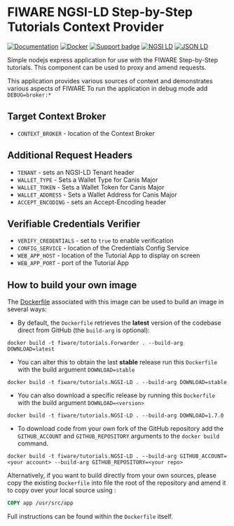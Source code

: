 # FIWARE NGSI-LD Step-by-Step Tutorials Context Provider

[![Documentation](https://nexus.lab.fiware.org/repository/raw/public/badges/chapters/documentation.svg)](https://fiware-tutorials.rtfd.io)
[![Docker](https://img.shields.io/docker/pulls/fiware/tutorials.ngsi-ld.svg)](https://hub.docker.com/r/fiware/tutorials.ngsi-ld/)
[![Support badge](https://img.shields.io/badge/tag-fiware-orange.svg?logo=stackoverflow)](https://stackoverflow.com/questions/tagged/fiware)
[![NGSI LD](https://img.shields.io/badge/NGSI-LD-d6604d.svg)](https://www.etsi.org/deliver/etsi_gs/CIM/001_099/009/01.08.01_60/gs_cim009v010801p.pdf)
[![JSON LD](https://img.shields.io/badge/JSON--LD-1.1-f06f38.svg)](https://w3c.github.io/json-ld-syntax/)

Simple nodejs express application for use with the FIWARE Step-by-Step tutorials. This component can be used to proxy and amend requests.

This application provides various sources of context and demonstrates various aspects of FIWARE To run the application
in debug mode add `DEBUG=broker:*`

## Target Context Broker

- `CONTEXT_BROKER` - location of the Context Broker

## Additional Request Headers

- `TENANT` - sets an NGSI-LD Tenant header
- `WALLET_TYPE` - Sets a Wallet Type for Canis Major
- `WALLET_TOKEN` - Sets a Wallet Token for Canis Major
- `WALLET_ADDRESS` - Sets a Wallet Address for Canis Major
- `ACCEPT_ENCODING` - sets an Accept-Encoding header

## Verifiable Credentials Verifier

- `VERIFY_CREDENTIALS` - set to `true` to enable verification
- `CONFIG_SERVICE` - location of the Credentials Config Service
- `WEB_APP_HOST` - location of the Tutorial App to display on screen
- `WEB_APP_PORT` - port of the Tutorial App

## How to build your own image

The [Dockerfile](https://github.com/fiware/tutorials.NGSI-LD/blob/master/docker/Dockerfile) associated with this image
can be used to build an image in several ways:

-   By default, the `Dockerfile` retrieves the **latest** version of the codebase direct from GitHub (the `build-arg` is
    optional):

```console
docker build -t fiware/tutorials.Forwarder . --build-arg DOWNLOAD=latest
```

-   You can alter this to obtain the last **stable** release run this `Dockerfile` with the build argument
    `DOWNLOAD=stable`

```console
docker build -t fiware/tutorials.NGSI-LD . --build-arg DOWNLOAD=stable
```

-   You can also download a specific release by running this `Dockerfile` with the build argument `DOWNLOAD=<version>`

```console
docker build -t fiware/tutorials.NGSI-LD . --build-arg DOWNLOAD=1.7.0
```

-   To download code from your own fork of the GitHub repository add the `GITHUB_ACCOUNT` and `GITHUB_REPOSITORY`
    arguments to the `docker build` command.

```console
docker build -t fiware/tutorials.NGSI-LD . --build-arg GITHUB_ACCOUNT=<your account> --build-arg GITHUB_REPOSITORY=<your repo>
```

Alternatively, if you want to build directly from your own sources, please copy the existing `Dockerfile` into file the
root of the repository and amend it to copy over your local source using :

```Dockerfile
COPY app /usr/src/app
```

Full instructions can be found within the `Dockerfile` itself.

